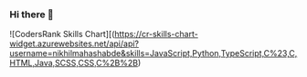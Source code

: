 ### Hi there 👋

![CodersRank Skills Chart][(https://cr-skills-chart-widget.azurewebsites.net/api/api?username=nikhilmahashabde&skills=JavaScript,Python,TypeScript,C%23,C,HTML,Java,SCSS,CSS,C%2B%2B)



<!--
**NikhilMahashabde/NikhilMahashabde** is a ✨ _special_ ✨ repository because its `README.md` (this file) appears on your GitHub profile.


